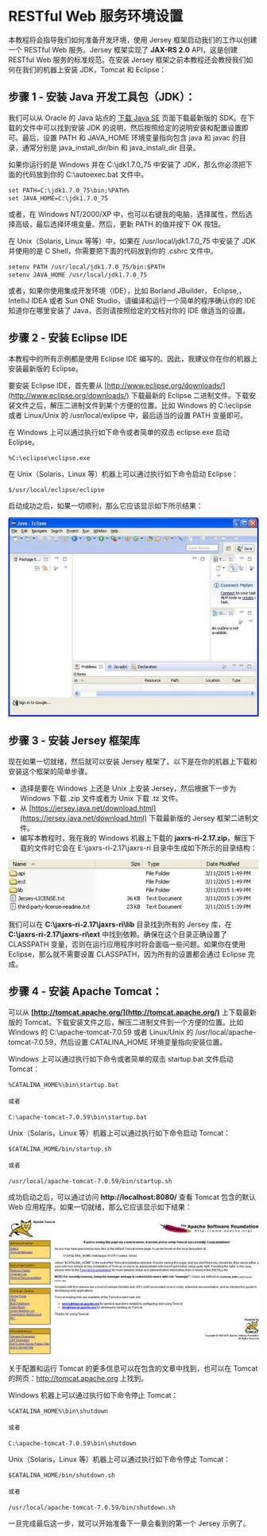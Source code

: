 # RESTful Web 服务环境设置

本教程将会指导我们如何准备开发环境，使用 Jersey 框架启动我们的工作以创建一个 RESTful Web 服务。Jersey 框架实现了 __JAX-RS 2.0__ API，这是创建 RESTful Web 服务的标准规范。在安装 Jersey 框架之前本教程还会教授我们如何在我们的机器上安装 JDK，Tomcat 和 Eclipse：

## 步骤 1 - 安装 Java 开发工具包（JDK）：

我们可以从 Oracle 的 Java 站点的 [下载 Java SE](http://www.oracle.com/technetwork/java/javase/downloads/index.html) 页面下载最新版的 SDK。在下载的文件中可以找到安装 JDK 的说明，然后按照给定的说明安装和配置设置即可。最后，设置 PATH 和 JAVA_HOME 环境变量指向包含 java 和 javac 的目录，通常分别是 java_install_dir/bin 和 java_install_dir 目录。

如果你运行的是 Windows 并在 C:\jdk1.7.0_75 中安装了 JDK，那么你必须把下面的代码放到你的 C:\autoexec.bat 文件中。

```
set PATH=C:\jdk1.7.0_75\bin;%PATH%
set JAVA_HOME=C:\jdk1.7.0_75
```

或者，在 Windows NT/2000/XP 中，也可以右键我的电脑，选择属性，然后选择高级，最后选择环境变量。然后，更新 PATH 的值并按下 OK 按钮。

在 Unix（Solaris, Linux 等等）中，如果在 /usr/local/jdk1.7.0_75 中安装了 JDK 并使用的是 C Shell，你需要把下面的代码放到你的 .cshrc 文件中。

```
setenv PATH /usr/local/jdk1.7.0_75/bin:$PATH
setenv JAVA_HOME /usr/local/jdk1.7.0_75
```

或者，如果你使用集成开发环境（IDE），比如 Borland JBuilder， Eclipse,，IntelliJ IDEA 或者 Sun ONE Studio，请编译和运行一个简单的程序确认你的 IDE 知道你在哪里安装了 Java，否则请按照给定的文档对你的 IDE 做适当的设置。

## 步骤 2 - 安装 Eclipse IDE

本教程中的所有示例都是使用 Eclipse IDE 编写的。因此，我建议你在你的机器上安装最新版的 Eclipse。

要安装 Eclipse IDE，首先要从 [http://www.eclipse.org/downloads/](http://www.eclipse.org/downloads/) 下载最新的 Eclipse 二进制文件。下载安装文件之后，解压二进制文件到某个方便的位置。比如 Windows 的 C:\eclipse 或者 Linux/Unix 的 /usr/local/exlipse 中，最后适当的设置 PATH 变量即可。

在 Windows 上可以通过执行如下命令或者简单的双击 eclipse.exe 启动 Eclipse。

```
%C:\eclipse\eclipse.exe
```

在 Unix（Solaris，Linux 等）机器上可以通过执行如下命令启动 Eclipse：

```
$/usr/local/eclipse/eclipse
```

启动成功之后，如果一切顺利，那么它应该显示如下所示结果：

![eclipse](images/eclipse_home_page.jpg)

## 步骤 3 - 安装 Jersey 框架库

现在如果一切就绪，然后就可以安装 Jersey 框架了。以下是在你的机器上下载和安装这个框架的简单步骤。

- 选择是要在 Windows 上还是 Unix 上安装 Jersey，然后根据下一步为 Windows 下载 .zip 文件或者为 Unix 下载 .tz 文件。
- 从 [https://jersey.java.net/download.html](https://jersey.java.net/download.html) 下载最新版的 Jersey 框架二进制文件。
- 编写本教程时，我在我的 Windows 机器上下载的 __jaxrs-ri-2.17.zip__，解压下载的文件时它会在 E:\jaxrs-ri-2.17\jaxrs-ri 目录中生成如下所示的目录结构：

![jaxrs_directories](images/jaxrs_directories.jpg)

我们可以在 __C:\jaxrs-ri-2.17\jaxrs-ri\lib__ 目录找到所有的 Jersey 库，在 __C:\jaxrs-ri-2.17\jaxrs-ri\ext__ 中找到依赖。确保在这个目录正确设置了 CLASSPATH 变量，否则在运行应用程序时将会面临一些问题。如果你在使用 Eclipse，那么就不需要设置 CLASSPATH，因为所有的设置都会通过 Eclipse 完成。

## 步骤 4 - 安装 Apache Tomcat：

可以从 __[http://tomcat.apache.org/](http://tomcat.apache.org/)__ 上下载最新版的 Tomcat。下载安装文件之后，解压二进制文件到一个方便的位置。比如 Windows 的 C:\apache-tomcat-7.0.59 或者 Linux/Unix 的 /usr/local/apache-tomcat-7.0.59，然后设置 CATALINA_HOME 环境变量指向安装位置。

Windows 上可以通过执行如下命令或者简单的双击 startup.bat 文件启动 Tomcat：

```
%CATALINA_HOME%\bin\startup.bat
 
或者
 
C:\apache-tomcat-7.0.59\bin\startup.bat
```

Unix（Solaris，Linux 等）机器上可以通过执行如下命令启动 Tomcat：

```
$CATALINA_HOME/bin/startup.sh

或者

/usr/local/apache-tomcat-7.0.59/bin/startup.sh
```

成功启动之后，可以通过访问 __http://localhost:8080/__ 查看 Tomcat 包含的默认 Web 应用程序。如果一切就绪，那么它应该显示如下结果：

![tomcat](images/tomcat.jpg)

关于配置和运行 Tomcat 的更多信息可以在包含的文章中找到，也可以在 Tomcat 的网页：http://tomcat.apache.org 上找到。

Windows 机器上可以通过执行如下命令停止 Tomcat：

```
%CATALINA_HOME%\bin\shutdown

或者

C:\apache-tomcat-7.0.59\bin\shutdown
```

Unix（Solaris，Linux 等）机器上可以通过执行如下命令停止 Tomcat：

```
$CATALINA_HOME/bin/shutdown.sh

或者

/usr/local/apache-tomcat-7.0.59/bin/shutdown.sh
```

一旦完成最后这一步，就可以开始准备下一章会看到的第一个 Jersey 示例了。